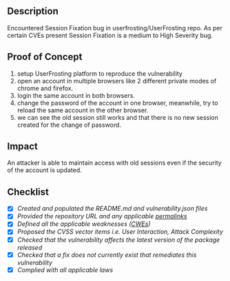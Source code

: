 ## Description
Encountered Session Fixation bug in userfrosting/UserFrosting repo. As per certain CVEs present Session Fixation is a medium to High Severity bug. 
## Proof of Concept 
1. setup UserFrosting platform to reproduce the vulnerability
2. open an account in multiple browsers like 2 different private modes of chrome and firefox.
3. login the same account in both browsers.
4. change the password of the account in one browser, meanwhile, try to reload the same account in the other browser.
5. we can see the old session still works and that there is no new session created for the change of password.
## Impact
An attacker is able to maintain access with old sessions even if the security of the account is updated.
## Checklist
- [x] _Created and populated the README.md and vulnerability.json files_
- [x] _Provided the repository URL and any applicable [permalinks]([https://help.github.com/en/github/managing-files-in-a-repository/getting-permanent-links-to-files](https://help.github.com/en/github/managing-files-in-a-repository/getting-permanent-links-to-files))_
- [x] _Defined all the applicable weaknesses ([CWEs]([https://cwe.mitre.org/](https://cwe.mitre.org/)))_
- [x] _Proposed the CVSS vector items i.e. User Interaction, Attack Complexity_
- [x] _Checked that the vulnerability affects the latest version of the package released_
- [x] _Checked that a fix does not currently exist that remediates this vulnerability_
- [x] _Complied with all applicable laws_
